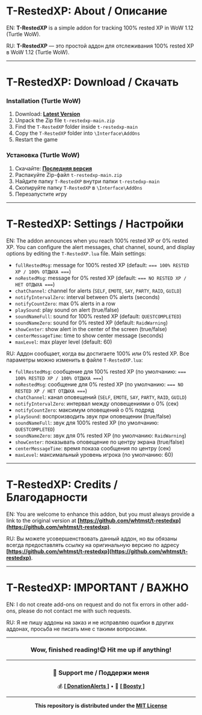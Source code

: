 # T-RestedXP: About / Описание

EN: **T-RestedXP** is a simple addon for tracking 100% rested XP in WoW 1.12 (Turtle WoW).

RU: **T-RestedXP** — это простой аддон для отслеживания 100% rested XP в WoW 1.12 (Turtle WoW).

---

# T-RestedXP: Download / Скачать

### Installation (Turtle WoW)
1. Download: **[Latest Version](https://github.com/whtmst/t-restedxp/archive/master.zip)**
2. Unpack the Zip file `t-restedxp-main.zip`
3. Find the `T-RestedXP` folder inside `t-restedxp-main`
4. Copy the `T-RestedXP` folder into `\Interface\AddOns`
5. Restart the game

### Установка (Turtle WoW)
1. Скачайте: **[Последняя версия](https://github.com/whtmst/t-restedxp/archive/master.zip)**
2. Распакуйте Zip-файл `t-restedxp-main.zip`
3. Найдите папку `T-RestedXP` внутри папки `t-restedxp-main`
4. Скопируйте папку `T-RestedXP` в `\Interface\AddOns`
5. Перезапустите игру

---

# T-RestedXP: Settings / Настройки

EN: The addon announces when you reach 100% rested XP or 0% rested XP. You can configure the alert messages, chat channel, sound, and display options by editing the `T-RestedXP.lua` file. Main settings:

- `fullRestedMsg`: message for 100% rested XP (default: `=== 100% RESTED XP / 100% ОТДЫХА ===`)
- `noRestedMsg`: message for 0% rested XP (default: `=== NO RESTED XP / НЕТ ОТДЫХА ===`)
- `chatChannel`: channel for alerts (`SELF`, `EMOTE`, `SAY`, `PARTY`, `RAID`, `GUILD`)
- `notifyIntervalZero`: interval between 0% alerts (seconds)
- `notifyCountZero`: max 0% alerts in a row
- `playSound`: play sound on alert (true/false)
- `soundNameFull`: sound for 100% rested XP (default: `QUESTCOMPLETED`)
- `soundNameZero`: sound for 0% rested XP (default: `RaidWarning`)
- `showCenter`: show alert in the center of the screen (true/false)
- `centerMessageTime`: time to show center message (seconds)
- `maxLevel`: max player level (default: 60)

RU: Аддон сообщает, когда вы достигаете 100% или 0% rested XP. Все параметры можно изменить в файле `T-RestedXP.lua`:

- `fullRestedMsg`: сообщение для 100% rested XP (по умолчанию: `=== 100% RESTED XP / 100% ОТДЫХА ===`)
- `noRestedMsg`: сообщение для 0% rested XP (по умолчанию: `=== NO RESTED XP / НЕТ ОТДЫХА ===`)
- `chatChannel`: канал оповещений (`SELF`, `EMOTE`, `SAY`, `PARTY`, `RAID`, `GUILD`)
- `notifyIntervalZero`: интервал между оповещениями о 0% (сек)
- `notifyCountZero`: максимум оповещений о 0% подряд
- `playSound`: воспроизводить звук при оповещении (true/false)
- `soundNameFull`: звук для 100% rested XP (по умолчанию: `QUESTCOMPLETED`)
- `soundNameZero`: звук для 0% rested XP (по умолчанию: `RaidWarning`)
- `showCenter`: показывать оповещение по центру экрана (true/false)
- `centerMessageTime`: время показа сообщения по центру (сек)
- `maxLevel`: максимальный уровень игрока (по умолчанию: 60)

---

# T-RestedXP: Credits / Благодарности

EN: You are welcome to enhance this addon, but you must always provide a link to the original version at **[https://github.com/whtmst/t-restedxp](https://github.com/whtmst/t-restedxp)**.

RU: Вы можете усовершенствовать данный аддон, но вы обязаны всегда предоставлять ссылку на оригинальную версию по адресу **[https://github.com/whtmst/t-restedxp](https://github.com/whtmst/t-restedxp)**.

---

# T-RestedXP: IMPORTANT / ВАЖНО

EN: I do not create add-ons on request and do not fix errors in other add-ons, please do not contact me with such requests.

RU: Я не пишу аддоны на заказ и не исправляю ошибки в других аддонах, просьба не писать мне с такими вопросами.

---

<h3 align="center">Wow, finished reading!😌 Hit me up if anything!</h3>

---

<div align="center">

### **💝 Support me / Поддержи меня**
💰 [**[ DonationAlerts ]**](https://www.donationalerts.com/r/whtmst) • 🚀 [**[ Boosty ]**](https://boosty.to/whtmst)

</div>

---

<div align="center">

**This repository is distributed under the [MIT License](LICENSE)**

</div>

